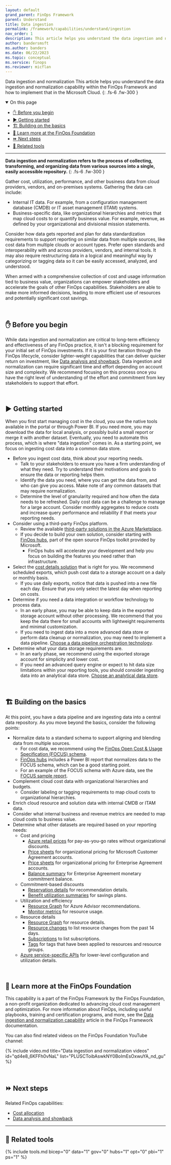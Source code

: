 ```yaml
---
layout: default
grand_parent: FinOps Framework
parent: Understand
title: Data ingestion
permalink: /framework/capabilities/understand/ingestion
nav_order: 1
description: This article helps you understand the data ingestion and normalization capability within the FinOps Framework and how to implement that in the Microsoft Cloud.
author: bandersmsft
ms.author: banders
ms.date: 06/22/2023
ms.topic: conceptual
ms.service: finops
ms.reviewer: micflan
---
```


<span class="fs-9 d-block mb-4">Data ingestion and normalization</span>
This article helps you understand the data ingestion and normalization capability within the FinOps Framework and how to implement that in the Microsoft Cloud.
{: .fs-6 .fw-300 }

<details open markdown="1">
  <summary class="fs-2 text-uppercase">On this page</summary>

- [✋ Before you begin](#-before-you-begin)
- [▶️ Getting started](#️-getting-started)
- [🏗️ Building on the basics](#️-building-on-the-basics)
- [🍎 Learn more at the FinOps Foundation](#-learn-more-at-the-finops-foundation)
- [⏩ Next steps](#-next-steps)
- [🧰 Related tools](#-related-tools)

</details>

---

<a name="definition"></a>
**Data ingestion and normalization refers to the process of collecting, transforming, and organizing data from various sources into a single, easily accessible repository.**
{: .fs-6 .fw-300 }

Gather cost, utilization, performance, and other business data from cloud providers, vendors, and on-premises systems. Gathering the data can include:

- Internal IT data. For example, from a configuration management database (CMDB) or IT asset management (ITAM) systems.
- Business-specific data, like organizational hierarchies and metrics that map cloud costs to or quantify business value. For example, revenue, as defined by your organizational and divisional mission statements.

Consider how data gets reported and plan for data standardization requirements to support reporting on similar data from multiple sources, like cost data from multiple clouds or account types. Prefer open standards and interoperability with and across providers, vendors, and internal tools. It may also require restructuring data in a logical and meaningful way by categorizing or tagging data so it can be easily accessed, analyzed, and understood.

When armed with a comprehensive collection of cost and usage information tied to business value, organizations can empower stakeholders and accelerate the goals of other FinOps capabilities. Stakeholders are able to make more informed decisions, leading to more efficient use of resources and potentially significant cost savings.

<br>

## ✋ Before you begin

While data ingestion and normalization are critical to long-term efficiency and effectiveness of any FinOps practice, it isn't a blocking requirement for your initial set of FinOps investments. If it is your first iteration through the FinOps lifecycle, consider lighter-weight capabilities that can deliver quicker return on investment, like [Data analysis and showback](./reporting.md). Data ingestion and normalization can require significant time and effort depending on account size and complexity. We recommend focusing on this process once you have the right level of understanding of the effort and commitment from key stakeholders to support that effort.

<br>

## ▶️ Getting started

When you first start managing cost in the cloud, you use the native tools available in the portal or through Power BI. If you need more, you may download the data for local analysis, or possibly build a small report or merge it with another dataset. Eventually, you need to automate this process, which is where "data ingestion" comes in. As a starting point, we focus on ingesting cost data into a common data store.

- Before you ingest cost data, think about your reporting needs.
  - Talk to your stakeholders to ensure you have a firm understanding of what they need. Try to understand their motivations and goals to ensure the data or reporting helps them.
  - Identify the data you need, where you can get the data from, and who can give you access. Make note of any common datasets that may require normalization.
  - Determine the level of granularity required and how often the data needs to be refreshed. Daily cost data can be a challenge to manage for a large account. Consider monthly aggregates to reduce costs and increase query performance and reliability if that meets your reporting needs.
- Consider using a third-party FinOps platform.
  - Review the available [third-party solutions in the Azure Marketplace](https://portal.azure.com/#view/Microsoft_Azure_Marketplace/MarketplaceOffersBlade/searchQuery/cost).
  - If you decide to build your own solution, consider starting with [FinOps hubs](https://aka.ms/finops/hubs), part of the open source FinOps toolkit provided by Microsoft.
    - FinOps hubs will accelerate your development and help you focus on building the features you need rather than infrastructure.
- Select the [cost details solution](https://learn.microsoft.com/azure/cost-management-billing/automate/usage-details-best-practices.md) that is right for you. We recommend scheduled exports, which push cost data to a storage account on a daily or monthly basis.
  - If you use daily exports, notice that data is pushed into a new file each day. Ensure that you only select the latest day when reporting on costs.
- Determine if you need a data integration or workflow technology to process data.
  - In an early phase, you may be able to keep data in the exported storage account without other processing. We recommend that you keep the data there for small accounts with lightweight requirements and minimal customization.
  - If you need to ingest data into a more advanced data store or perform data cleanup or normalization, you may need to implement a data pipeline. [Choose a data pipeline orchestration technology](https://learn.microsoft.com/azure/architecture/data-guide/technology-choices/pipeline-orchestration-data-movement).
- Determine what your data storage requirements are.
  - In an early phase, we recommend using the exported storage account for simplicity and lower cost.
  - If you need an advanced query engine or expect to hit data size limitations within your reporting tools, you should consider ingesting data into an analytical data store. [Choose an analytical data store](https://learn.microsoft.com/azure/architecture/data-guide/technology-choices/analytical-data-stores).

<br>

## 🏗️ Building on the basics

At this point, you have a data pipeline and are ingesting data into a central data repository. As you move beyond the basics, consider the following points:

- Normalize data to a standard schema to support aligning and blending data from multiple sources.
  - For cost data, we recommend using the [FinOps Open Cost & Usage Specification (FOCUS) schema](https://finops.org/focus).
  - [FinOps hubs](https://aka.ms/finops/hubs) includes a Power BI report that normalizes data to the FOCUS schema, which can be a good starting point.
  - For an example of the FOCUS schema with Azure data, see the [FOCUS sample report](https://github.com/flanakin/cost-management-powerbi#FOCUS).
- Complement cloud cost data with organizational hierarchies and budgets.
  - Consider labeling or tagging requirements to map cloud costs to organizational hierarchies.
- Enrich cloud resource and solution data with internal CMDB or ITAM data.
- Consider what internal business and revenue metrics are needed to map cloud costs to business value.
- Determine what other datasets are required based on your reporting needs:
  - Cost and pricing
    - [Azure retail prices](https://learn.microsoft.com/rest/api/cost-management/retail-prices/azure-retail-prices) for pay-as-you-go rates without organizational discounts.
    - [Price sheets](https://learn.microsoft.com/rest/api/cost-management/price-sheet) for organizational pricing for Microsoft Customer Agreement accounts.
    - [Price sheets](https://learn.microsoft.com/rest/api/consumption/price-sheet/get) for organizational pricing for Enterprise Agreement accounts.
    - [Balance summary](https://learn.microsoft.com/rest/api/consumption/balances/get-by-billing-account) for Enterprise Agreement monetary commitment balance.
  - Commitment-based discounts
    - [Reservation details](https://learn.microsoft.com/rest/api/cost-management/generate-reservation-details-report) for recommendation details.
    - [Benefit utilization summaries](https://learn.microsoft.com/rest/api/cost-management/generate-benefit-utilization-summaries-report) for savings plans.
  - Utilization and efficiency
    - [Resource Graph](https://learn.microsoft.com/rest/api/azureresourcegraph/resourcegraph(2020-04-01-preview)/resources/resources) for Azure Advisor recommendations.
    - [Monitor metrics](https://learn.microsoft.com/cli/azure/monitor/metrics) for resource usage.
  - Resource details
    - [Resource Graph](https://learn.microsoft.com/rest/api/azureresourcegraph/resourcegraph(2020-04-01-preview)/resources/resources) for resource details.
    - [Resource changes](https://learn.microsoft.com/rest/api/resources/changes/list) to list resource changes from the past 14 days.
    - [Subscriptions](https://learn.microsoft.com/rest/api/resources/subscriptions/list) to list subscriptions.
    - [Tags](https://learn.microsoft.com/rest/api/resources/tags/list) for tags that have been applied to resources and resource groups.
  - [Azure service-specific APIs](https://learn.microsoft.com/rest/api/azure/) for lower-level configuration and utilization details.

<br>

## 🍎 Learn more at the FinOps Foundation

This capability is a part of the FinOps Framework by the FinOps Foundation, a non-profit organization dedicated to advancing cloud cost management and optimization. For more information about FinOps, including useful playbooks, training and certification programs, and more, see the [Data ingestion and normalization capability](https://www.finops.org/framework/capabilities/data-normalization/) article in the FinOps Framework documentation.

You can also find related videos on the FinOps Foundation YouTube channel:

<!--[!VIDEO https://www.youtube.com/embed/{id}?list={list}]-->
{% include video.md title="Data ingestion and normalization videos" id="qd4e8_6KFFh0vNaL" list="PLUSCToibAswkNY0BoImEsOxwuYA_nd_gu" %}

<br>

## ⏩ Next steps

Related FinOps capabilities:

- [Cost allocation](./allocation.md)
- [Data analysis and showback](./reporting.md)

---

## 🧰 Related tools

{% include tools.md bicep="0" data="1" gov="0" hubs="1" opt="0" pbi="1" ps="1" %}

<br>
